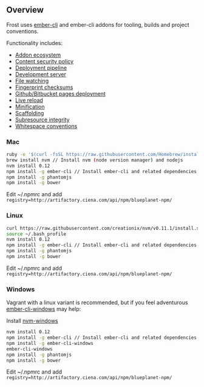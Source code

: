 Overview
--------

Frost uses [ember-cli](http://ember-cli.com/user-guide/) and ember-cli addons for tooling, builds and project conventions.

Functionality includes:
- [Addon ecosystem](http://emberobserver.com/)
- [Content security policy](https://github.com/rwjblue/ember-cli-content-security-policy)
- [Deployment pipeline](http://ember-cli.com/ember-cli-deploy/)
- [Development server](http://ember-cli.com/user-guide/#using-ember-cli)
- [File watching](https://facebook.github.io/watchman/)
- [Fingerprint checksums](https://github.com/rickharrison/broccoli-asset-rev)
- [Github/Bitbucket pages deployment](https://github.com/poetic/ember-cli-github-pages)
- [Live reload](https://github.com/rwjblue/ember-cli-inject-live-reload)
- [Minification](https://github.com/ember-cli/ember-cli-uglify)
- [Scaffolding](http://ember-cli.com/extending/#generators-and-blueprints)
- [Subresource integrity](https://github.com/jonathanKingston/ember-cli-sri)
- [Whitespace conventions](http://editorconfig.org/)

### Mac
```bash
ruby -e '$(curl -fsSL https://raw.githubusercontent.com/Homebrew/install/master/install)' // Install homebrew
brew install nvm // Install nvm (node version manager) and nodejs
nvm install 0.12
npm install -g ember-cli // Install ember-cli and related dependencies
npm install -g phantomjs
npm install -g bower
```
Edit ~/.npmrc and add `registry=http://artifactory.ciena.com/api/npm/blueplanet-npm/`

### Linux
```bash
curl https://raw.githubusercontent.com/creationix/nvm/v0.11.1/install.sh | bash // Install nvm (node version manager) and nodejs
source ~/.bash_profile
nvm install 0.12
npm install -g ember-cli // Install ember-cli and related dependencies
npm install -g phantomjs
npm install -g bower
```
Edit ~/.npmrc and add `registry=http://artifactory.ciena.com/api/npm/blueplanet-npm/`

### Windows
Vagrant with a linux variant is recommended, but if you feel adventurous [ember-cli-windows](https://github.com/felixrieseberg/ember-cli-windows) may help:

Install [nvm-windows](https://github.com/coreybutler/nvm-windows/releases)
```bash
nvm install 0.12
npm install -g ember-cli // Install ember-cli and related dependencies
npm install -g ember-cli-windows
ember-cli-windows
npm install -g phantomjs
npm install -g bower
```
Edit ~/.npmrc and add `registry=http://artifactory.ciena.com/api/npm/blueplanet-npm/`
